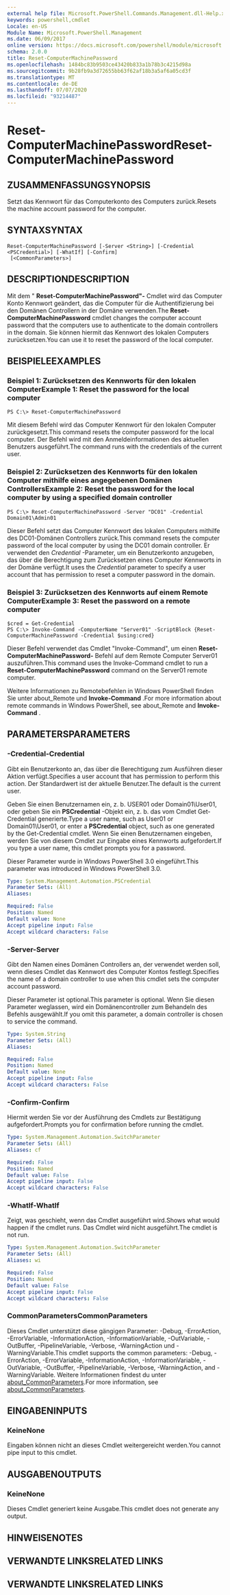 ```yaml
---
external help file: Microsoft.PowerShell.Commands.Management.dll-Help.xml
keywords: powershell,cmdlet
Locale: en-US
Module Name: Microsoft.PowerShell.Management
ms.date: 06/09/2017
online version: https://docs.microsoft.com/powershell/module/microsoft.powershell.management/reset-computermachinepassword?view=powershell-5.1&WT.mc_id=ps-gethelp
schema: 2.0.0
title: Reset-ComputerMachinePassword
ms.openlocfilehash: 1484bc83b9503ce43420b833a1b78b3c4215d98a
ms.sourcegitcommit: 9b28fb9a3d72655bb63f62af18b3a5af6a05cd3f
ms.translationtype: MT
ms.contentlocale: de-DE
ms.lasthandoff: 07/07/2020
ms.locfileid: "93214487"
---
```

# <span data-ttu-id="dda6e-103">Reset-ComputerMachinePassword</span><span class="sxs-lookup"><span data-stu-id="dda6e-103">Reset-ComputerMachinePassword</span></span>

## <span data-ttu-id="dda6e-104">ZUSAMMENFASSUNG</span><span class="sxs-lookup"><span data-stu-id="dda6e-104">SYNOPSIS</span></span>
<span data-ttu-id="dda6e-105">Setzt das Kennwort für das Computerkonto des Computers zurück.</span><span class="sxs-lookup"><span data-stu-id="dda6e-105">Resets the machine account password for the computer.</span></span>

## <span data-ttu-id="dda6e-106">SYNTAX</span><span class="sxs-lookup"><span data-stu-id="dda6e-106">SYNTAX</span></span>

```
Reset-ComputerMachinePassword [-Server <String>] [-Credential <PSCredential>] [-WhatIf] [-Confirm]
 [<CommonParameters>]
```

## <span data-ttu-id="dda6e-107">DESCRIPTION</span><span class="sxs-lookup"><span data-stu-id="dda6e-107">DESCRIPTION</span></span>
<span data-ttu-id="dda6e-108">Mit dem " **Reset-ComputerMachinePassword"-** Cmdlet wird das Computer Konto Kennwort geändert, das die Computer für die Authentifizierung bei den Domänen Controllern in der Domäne verwenden.</span><span class="sxs-lookup"><span data-stu-id="dda6e-108">The **Reset-ComputerMachinePassword** cmdlet changes the computer account password that the computers use to authenticate to the domain controllers in the domain.</span></span>
<span data-ttu-id="dda6e-109">Sie können hiermit das Kennwort des lokalen Computers zurücksetzen.</span><span class="sxs-lookup"><span data-stu-id="dda6e-109">You can use it to reset the password of the local computer.</span></span>

## <span data-ttu-id="dda6e-110">BEISPIELE</span><span class="sxs-lookup"><span data-stu-id="dda6e-110">EXAMPLES</span></span>

### <span data-ttu-id="dda6e-111">Beispiel 1: Zurücksetzen des Kennworts für den lokalen Computer</span><span class="sxs-lookup"><span data-stu-id="dda6e-111">Example 1: Reset the password for the local computer</span></span>

```
PS C:\> Reset-ComputerMachinePassword
```

<span data-ttu-id="dda6e-112">Mit diesem Befehl wird das Computer Kennwort für den lokalen Computer zurückgesetzt.</span><span class="sxs-lookup"><span data-stu-id="dda6e-112">This command resets the computer password for the local computer.</span></span>
<span data-ttu-id="dda6e-113">Der Befehl wird mit den Anmeldeinformationen des aktuellen Benutzers ausgeführt.</span><span class="sxs-lookup"><span data-stu-id="dda6e-113">The command runs with the credentials of the current user.</span></span>

### <span data-ttu-id="dda6e-114">Beispiel 2: Zurücksetzen des Kennworts für den lokalen Computer mithilfe eines angegebenen Domänen Controllers</span><span class="sxs-lookup"><span data-stu-id="dda6e-114">Example 2: Reset the password for the local computer by using a specified domain controller</span></span>

```
PS C:\> Reset-ComputerMachinePassword -Server "DC01" -Credential Domain01\Admin01
```

<span data-ttu-id="dda6e-115">Dieser Befehl setzt das Computer Kennwort des lokalen Computers mithilfe des DC01-Domänen Controllers zurück.</span><span class="sxs-lookup"><span data-stu-id="dda6e-115">This command resets the computer password of the local computer by using the DC01 domain controller.</span></span>
<span data-ttu-id="dda6e-116">Er verwendet den *Credential* -Parameter, um ein Benutzerkonto anzugeben, das über die Berechtigung zum Zurücksetzen eines Computer Kennworts in der Domäne verfügt.</span><span class="sxs-lookup"><span data-stu-id="dda6e-116">It uses the *Credential* parameter to specify a user account that has permission to reset a computer password in the domain.</span></span>

### <span data-ttu-id="dda6e-117">Beispiel 3: Zurücksetzen des Kennworts auf einem Remote Computer</span><span class="sxs-lookup"><span data-stu-id="dda6e-117">Example 3: Reset the password on a remote computer</span></span>

```
$cred = Get-Credential
PS C:\> Invoke-Command -ComputerName "Server01" -ScriptBlock {Reset-ComputerMachinePassword -Credential $using:cred}
```

<span data-ttu-id="dda6e-118">Dieser Befehl verwendet das Cmdlet "Invoke-Command", um einen **Reset-ComputerMachinePassword-** Befehl auf dem Remote Computer Server01 auszuführen.</span><span class="sxs-lookup"><span data-stu-id="dda6e-118">This command uses the Invoke-Command cmdlet to run a **Reset-ComputerMachinePassword** command on the Server01 remote computer.</span></span>

<span data-ttu-id="dda6e-119">Weitere Informationen zu Remotebefehlen in Windows PowerShell finden Sie unter about_Remote und **Invoke-Command** .</span><span class="sxs-lookup"><span data-stu-id="dda6e-119">For more information about remote commands in Windows PowerShell, see about_Remote and **Invoke-Command** .</span></span>

## <span data-ttu-id="dda6e-120">PARAMETERS</span><span class="sxs-lookup"><span data-stu-id="dda6e-120">PARAMETERS</span></span>

### <span data-ttu-id="dda6e-121">-Credential</span><span class="sxs-lookup"><span data-stu-id="dda6e-121">-Credential</span></span>
<span data-ttu-id="dda6e-122">Gibt ein Benutzerkonto an, das über die Berechtigung zum Ausführen dieser Aktion verfügt.</span><span class="sxs-lookup"><span data-stu-id="dda6e-122">Specifies a user account that has permission to perform this action.</span></span>
<span data-ttu-id="dda6e-123">Der Standardwert ist der aktuelle Benutzer.</span><span class="sxs-lookup"><span data-stu-id="dda6e-123">The default is the current user.</span></span>

<span data-ttu-id="dda6e-124">Geben Sie einen Benutzernamen ein, z. b. USER01 oder Domain01\User01, oder geben Sie ein **PSCredential** -Objekt ein, z. b. das vom Cmdlet Get-Credential generierte.</span><span class="sxs-lookup"><span data-stu-id="dda6e-124">Type a user name, such as User01 or Domain01\User01, or enter a **PSCredential** object, such as one generated by the Get-Credential cmdlet.</span></span>
<span data-ttu-id="dda6e-125">Wenn Sie einen Benutzernamen eingeben, werden Sie von diesem Cmdlet zur Eingabe eines Kennworts aufgefordert.</span><span class="sxs-lookup"><span data-stu-id="dda6e-125">If you type a user name, this cmdlet prompts you for a password.</span></span>

<span data-ttu-id="dda6e-126">Dieser Parameter wurde in Windows PowerShell 3.0 eingeführt.</span><span class="sxs-lookup"><span data-stu-id="dda6e-126">This parameter was introduced in Windows PowerShell 3.0.</span></span>

```yaml
Type: System.Management.Automation.PSCredential
Parameter Sets: (All)
Aliases:

Required: False
Position: Named
Default value: None
Accept pipeline input: False
Accept wildcard characters: False
```

### <span data-ttu-id="dda6e-127">-Server</span><span class="sxs-lookup"><span data-stu-id="dda6e-127">-Server</span></span>
<span data-ttu-id="dda6e-128">Gibt den Namen eines Domänen Controllers an, der verwendet werden soll, wenn dieses Cmdlet das Kennwort des Computer Kontos festlegt.</span><span class="sxs-lookup"><span data-stu-id="dda6e-128">Specifies the name of a domain controller to use when this cmdlet sets the computer account password.</span></span>

<span data-ttu-id="dda6e-129">Dieser Parameter ist optional.</span><span class="sxs-lookup"><span data-stu-id="dda6e-129">This parameter is optional.</span></span>
<span data-ttu-id="dda6e-130">Wenn Sie diesen Parameter weglassen, wird ein Domänencontroller zum Behandeln des Befehls ausgewählt.</span><span class="sxs-lookup"><span data-stu-id="dda6e-130">If you omit this parameter, a domain controller is chosen to service the command.</span></span>

```yaml
Type: System.String
Parameter Sets: (All)
Aliases:

Required: False
Position: Named
Default value: None
Accept pipeline input: False
Accept wildcard characters: False
```

### <span data-ttu-id="dda6e-131">-Confirm</span><span class="sxs-lookup"><span data-stu-id="dda6e-131">-Confirm</span></span>
<span data-ttu-id="dda6e-132">Hiermit werden Sie vor der Ausführung des Cmdlets zur Bestätigung aufgefordert.</span><span class="sxs-lookup"><span data-stu-id="dda6e-132">Prompts you for confirmation before running the cmdlet.</span></span>

```yaml
Type: System.Management.Automation.SwitchParameter
Parameter Sets: (All)
Aliases: cf

Required: False
Position: Named
Default value: False
Accept pipeline input: False
Accept wildcard characters: False
```

### <span data-ttu-id="dda6e-133">-WhatIf</span><span class="sxs-lookup"><span data-stu-id="dda6e-133">-WhatIf</span></span>
<span data-ttu-id="dda6e-134">Zeigt, was geschieht, wenn das Cmdlet ausgeführt wird.</span><span class="sxs-lookup"><span data-stu-id="dda6e-134">Shows what would happen if the cmdlet runs.</span></span>
<span data-ttu-id="dda6e-135">Das Cmdlet wird nicht ausgeführt.</span><span class="sxs-lookup"><span data-stu-id="dda6e-135">The cmdlet is not run.</span></span>

```yaml
Type: System.Management.Automation.SwitchParameter
Parameter Sets: (All)
Aliases: wi

Required: False
Position: Named
Default value: False
Accept pipeline input: False
Accept wildcard characters: False
```

### <span data-ttu-id="dda6e-136">CommonParameters</span><span class="sxs-lookup"><span data-stu-id="dda6e-136">CommonParameters</span></span>
<span data-ttu-id="dda6e-137">Dieses Cmdlet unterstützt diese gängigen Parameter: -Debug, -ErrorAction, -ErrorVariable, -InformationAction, -InformationVariable, -OutVariable, -OutBuffer, -PipelineVariable, -Verbose, -WarningAction und -WarningVariable.</span><span class="sxs-lookup"><span data-stu-id="dda6e-137">This cmdlet supports the common parameters: -Debug, -ErrorAction, -ErrorVariable, -InformationAction, -InformationVariable, -OutVariable, -OutBuffer, -PipelineVariable, -Verbose, -WarningAction, and -WarningVariable.</span></span> <span data-ttu-id="dda6e-138">Weitere Informationen findest du unter [about_CommonParameters](https://go.microsoft.com/fwlink/?LinkID=113216).</span><span class="sxs-lookup"><span data-stu-id="dda6e-138">For more information, see [about_CommonParameters](https://go.microsoft.com/fwlink/?LinkID=113216).</span></span>

## <span data-ttu-id="dda6e-139">EINGABEN</span><span class="sxs-lookup"><span data-stu-id="dda6e-139">INPUTS</span></span>

### <span data-ttu-id="dda6e-140">Keine</span><span class="sxs-lookup"><span data-stu-id="dda6e-140">None</span></span>
<span data-ttu-id="dda6e-141">Eingaben können nicht an dieses Cmdlet weitergereicht werden.</span><span class="sxs-lookup"><span data-stu-id="dda6e-141">You cannot pipe input to this cmdlet.</span></span>

## <span data-ttu-id="dda6e-142">AUSGABEN</span><span class="sxs-lookup"><span data-stu-id="dda6e-142">OUTPUTS</span></span>

### <span data-ttu-id="dda6e-143">Keine</span><span class="sxs-lookup"><span data-stu-id="dda6e-143">None</span></span>
<span data-ttu-id="dda6e-144">Dieses Cmdlet generiert keine Ausgabe.</span><span class="sxs-lookup"><span data-stu-id="dda6e-144">This cmdlet does not generate any output.</span></span>

## <span data-ttu-id="dda6e-145">HINWEISE</span><span class="sxs-lookup"><span data-stu-id="dda6e-145">NOTES</span></span>

## <span data-ttu-id="dda6e-146">VERWANDTE LINKS</span><span class="sxs-lookup"><span data-stu-id="dda6e-146">RELATED LINKS</span></span>

## <span data-ttu-id="dda6e-147">VERWANDTE LINKS</span><span class="sxs-lookup"><span data-stu-id="dda6e-147">RELATED LINKS</span></span>
